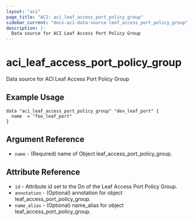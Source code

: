 ```yaml
---
layout: "aci"
page_title: "ACI: aci_leaf_access_port_policy_group"
sidebar_current: "docs-aci-data-source-leaf_access_port_policy_group"
description: |-
  Data source for ACI Leaf Access Port Policy Group
---
```


# aci_leaf_access_port_policy_group #
Data source for ACI Leaf Access Port Policy Group

## Example Usage ##

```hcl
data "aci_leaf_access_port_policy_group" "dev_leaf_port" {
  name  = "foo_leaf_port"
}
```
## Argument Reference ##
* `name` - (Required) name of Object leaf_access_port_policy_group.



## Attribute Reference

* `id` - Attribute id set to the Dn of the Leaf Access Port Policy Group.
* `annotation` - (Optional) annotation for object leaf_access_port_policy_group.
* `name_alias` - (Optional) name_alias for object leaf_access_port_policy_group.
